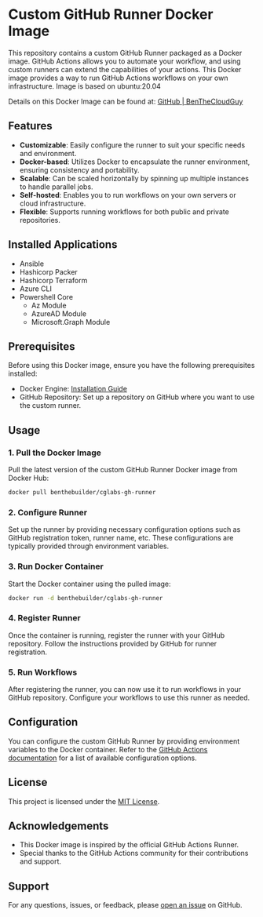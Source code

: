 # Custom GitHub Runner Docker Image

This repository contains a custom GitHub Runner packaged as a Docker image. GitHub Actions allows you to automate your workflow, and using custom runners can extend the capabilities of your actions. This Docker image provides a way to run GitHub Actions workflows on your own infrastructure. Image is based on ubuntu:20.04

Details on this Docker Image can be found at: [GitHub | BenTheCloudGuy](https://github.com/BenTheCloudGuy/cglabs-gh-runner)

## Features

- **Customizable**: Easily configure the runner to suit your specific needs and environment.
- **Docker-based**: Utilizes Docker to encapsulate the runner environment, ensuring consistency and portability.
- **Scalable**: Can be scaled horizontally by spinning up multiple instances to handle parallel jobs.
- **Self-hosted**: Enables you to run workflows on your own servers or cloud infrastructure.
- **Flexible**: Supports running workflows for both public and private repositories.

## Installed Applications

- Ansible
- Hashicorp Packer
- Hashicorp Terraform
- Azure CLI
- Powershell Core
   - Az Module
   - AzureAD Module
   - Microsoft.Graph Module


## Prerequisites

Before using this Docker image, ensure you have the following prerequisites installed:

- Docker Engine: [Installation Guide](https://docs.docker.com/get-docker/)
- GitHub Repository: Set up a repository on GitHub where you want to use the custom runner.

## Usage

### 1. Pull the Docker Image

Pull the latest version of the custom GitHub Runner Docker image from Docker Hub:

```bash
docker pull benthebuilder/cglabs-gh-runner
```

### 2. Configure Runner

Set up the runner by providing necessary configuration options such as GitHub registration token, runner name, etc. These configurations are typically provided through environment variables.

### 3. Run Docker Container

Start the Docker container using the pulled image:

```bash
docker run -d benthebuilder/cglabs-gh-runner
```

### 4. Register Runner

Once the container is running, register the runner with your GitHub repository. Follow the instructions provided by GitHub for runner registration.

### 5. Run Workflows

After registering the runner, you can now use it to run workflows in your GitHub repository. Configure your workflows to use this runner as needed.

## Configuration

You can configure the custom GitHub Runner by providing environment variables to the Docker container. Refer to the [GitHub Actions documentation](https://docs.github.com/en/actions/hosting-your-own-runners/about-self-hosted-runners#self-hosted-runner-groups) for a list of available configuration options.

## License

This project is licensed under the [MIT License](LICENSE).

## Acknowledgements

- This Docker image is inspired by the official GitHub Actions Runner.
- Special thanks to the GitHub Actions community for their contributions and support.

## Support

For any questions, issues, or feedback, please [open an issue](https://github.com/BenTheCloudGuy/cglabs-gh-runner/issues/new) on GitHub.
